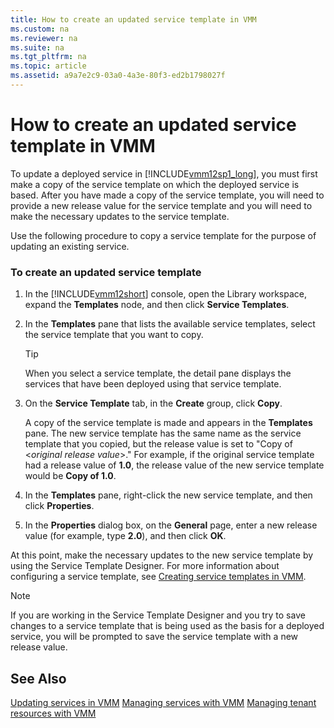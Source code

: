 ```yaml
---
title: How to create an updated service template in VMM
ms.custom: na
ms.reviewer: na
ms.suite: na
ms.tgt_pltfrm: na
ms.topic: article
ms.assetid: a9a7e2c9-03a0-4a3e-80f3-ed2b1798027f
---
```

# How to create an updated service template in VMM
To update a deployed service in [!INCLUDE[vmm12sp1_long](../Token/vmm12sp1_long_md.md)], you must first make a copy of the service template on which the deployed service is based. After you have made a copy of the service template, you will need to provide a new release value for the service template and you will need to make the necessary updates to the service template.

Use the following procedure to copy a service template for the purpose of updating an existing service.

### To create an updated service template

1.  In the [!INCLUDE[vmm12short](../Token/vmm12short_md.md)] console, open the Library workspace, expand the **Templates** node, and then click **Service Templates**.

2.  In the **Templates** pane that lists the available service templates, select the service template that you want to copy.

    > [!TIP]
    > When you select a service template, the detail pane displays the services that have been deployed using that service template.

3.  On the **Service Template** tab, in the **Create** group, click **Copy**.

    A copy of the service template is made and appears in the **Templates** pane. The new service template has the same name as the service template that you copied, but the release value is set to "Copy of <*original release value*>."  For example, if the original service template had a release value of **1.0**, the release value of the new service template would be **Copy of 1.0**.

4.  In the **Templates** pane, right\-click the new service template, and then click **Properties**.

5.  In the **Properties** dialog box, on the **General** page, enter a new release value \(for example, type **2.0**\), and then click **OK**.

At this point, make the necessary updates to the new service template by using the Service Template Designer. For more information about configuring a service template, see [Creating service templates in VMM](../Topic/Creating-service-templates-in-VMM.md).

> [!NOTE]
> If you are working in the Service Template Designer and you try to save changes to a service template that is being used as the basis for a deployed service, you will be prompted to save the service template with a new release value.

## See Also
[Updating services in VMM](../Topic/Updating-services-in-VMM.md)
[Managing services with VMM](../Topic/Managing-services-with-VMM.md)
[Managing tenant resources with VMM](../Topic/Managing-tenant-resources-with-VMM.md)

